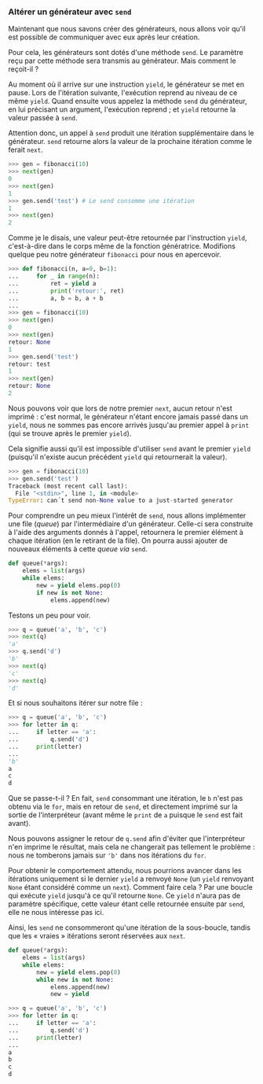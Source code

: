 ### Altérer un générateur avec `send`

Maintenant que nous savons créer des générateurs, nous allons voir qu'il est possible de communiquer avec eux après leur création.

Pour cela, les générateurs sont dotés d'une méthode `send`. Le paramètre reçu par cette méthode sera transmis au générateur.
Mais comment le reçoit-il ?

Au moment où il arrive sur une instruction `yield`, le générateur se met en pause. Lors de l'itération suivante, l'exécution reprend au niveau de ce même `yield`.
Quand ensuite vous appelez la méthode `send` du générateur, en lui précisant un argument, l'exécution reprend ; et `yield` retourne la valeur passée à `send`.

Attention donc, un appel à `send` produit une itération supplémentaire dans le générateur. `send` retourne alors la valeur de la prochaine itération comme le ferait `next`.

```python
>>> gen = fibonacci(10)
>>> next(gen)
0
>>> next(gen)
1
>>> gen.send('test') # Le send consomme une itération
1
>>> next(gen)
2
```

Comme je le disais, une valeur peut-être retournée par l'instruction `yield`, c'est-à-dire dans le corps même de la fonction génératrice.
Modifions quelque peu notre générateur `fibonacci` pour nous en apercevoir.

```python
>>> def fibonacci(n, a=0, b=1):
...     for _ in range(n):
...         ret = yield a
...         print('retour:', ret)
...         a, b = b, a + b
...
>>> gen = fibonacci(10)
>>> next(gen)
0
>>> next(gen)
retour: None
1
>>> gen.send('test')
retour: test
1
>>> next(gen)
retour: None
2
```

Nous pouvons voir que lors de notre premier `next`, aucun retour n'est imprimé : c'est normal, le générateur n'étant encore jamais passé dans un `yield`, nous ne sommes pas encore arrivés jusqu'au premier appel à `print` (qui se trouve après le premier `yield`).

Cela signifie aussi qu'il est impossible d'utiliser `send` avant le premier `yield` (puisqu'il n'existe aucun précédent `yield` qui retournerait la valeur).

```python
>>> gen = fibonacci(10)
>>> gen.send('test')
Traceback (most recent call last):
  File "<stdin>", line 1, in <module>
TypeError: can´t send non-None value to a just-started generator
```

Pour comprendre un peu mieux l'intérêt de `send`, nous allons implémenter une file (*queue*) par l'intermédiaire d'un générateur. Celle-ci sera construite à l'aide des arguments donnés  à l'appel, retournera le premier élément à chaque itération (en le retirant de la file).
On pourra aussi ajouter de nouveaux éléments à cette *queue* *via* `send`.

```python
def queue(*args):
    elems = list(args)
    while elems:
        new = yield elems.pop(0)
        if new is not None:
            elems.append(new)
```

Testons un peu pour voir.

```python
>>> q = queue('a', 'b', 'c')
>>> next(q)
'a'
>>> q.send('d')
'b'
>>> next(q)
'c'
>>> next(q)
'd'
```

Et si nous souhaitons itérer sur notre file :

```python
>>> q = queue('a', 'b', 'c')
>>> for letter in q:
...     if letter == 'a':
...         q.send('d')
...     print(letter)
...
'b'
a
c
d
```

Que se passe-t-il ? En fait, `send` consommant une itération, le `b` n'est pas obtenu via le `for`, mais en retour de `send`, et directement imprimé sur la sortie de l'interpréteur (avant même le `print` de `a` puisque le `send` est fait avant).

Nous pouvons assigner le retour de `q.send` afin d'éviter que l'interpréteur n'en imprime le résultat, mais cela ne changerait pas tellement le problème : nous ne tomberons jamais sur `'b'` dans nos itérations du `for`.

Pour obtenir le comportement attendu, nous pourrions avancer dans les itérations uniquement si le dernier `yield` a renvoyé `None` (un `yield` renvoyant `None` étant considéré comme un `next`).
Comment faire cela ? Par une boucle qui exécute `yield` jusqu'à ce qu'il retourne `None`. Ce `yield` n'aura pas de paramètre spécifique, cette valeur étant celle retournée ensuite par `send`, elle ne nous intéresse pas ici.

Ainsi, les `send` ne consommeront qu'une itération de la sous-boucle, tandis que les « vraies » itérations seront réservées aux `next`.

```python
def queue(*args):
    elems = list(args)
    while elems:
        new = yield elems.pop(0)
        while new is not None:
            elems.append(new)
            new = yield
```

```python
>>> q = queue('a', 'b', 'c')
>>> for letter in q:
...     if letter == 'a':
...         q.send('d')
...     print(letter)
...
a
b
c
d
```
